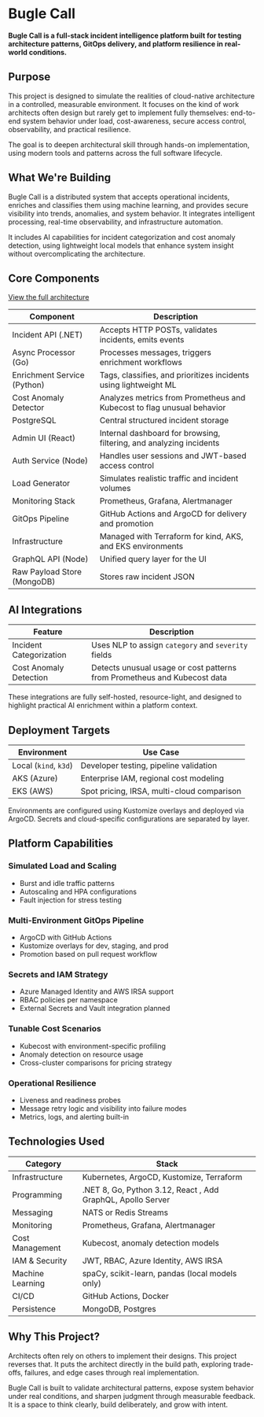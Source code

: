 # Bugle Call

**Bugle Call is a full-stack incident intelligence platform built for testing architecture patterns, GitOps delivery, and platform resilience in real-world conditions.**

## Purpose

This project is designed to simulate the realities of cloud-native architecture in a controlled, measurable environment. It focuses on the kind of work architects often design but rarely get to implement fully themselves: end-to-end system behavior under load, cost-awareness, secure access control, observability, and practical resilience.

The goal is to deepen architectural skill through hands-on implementation, using modern tools and patterns across the full software lifecycle.

## What We're Building

Bugle Call is a distributed system that accepts operational incidents, enriches and classifies them using machine learning, and provides secure visibility into trends, anomalies, and system behavior. It integrates intelligent processing, real-time observability, and infrastructure automation.

It includes AI capabilities for incident categorization and cost anomaly detection, using lightweight local models that enhance system insight without overcomplicating the architecture.

## Core Components
[View the full architecture](docs/architecture.md)

| Component                    | Description                                                             |
|------------------------------|-------------------------------------------------------------------------|
| Incident API (.NET)          | Accepts HTTP POSTs, validates incidents, emits events                   |
| Async Processor (Go)         | Processes messages, triggers enrichment workflows                       |
| Enrichment Service (Python)  | Tags, classifies, and prioritizes incidents using lightweight ML        |
| Cost Anomaly Detector        | Analyzes metrics from Prometheus and Kubecost to flag unusual behavior  |
| PostgreSQL                   | Central structured incident storage                                     |
| Admin UI (React)             | Internal dashboard for browsing, filtering, and analyzing incidents     |
| Auth Service (Node)          | Handles user sessions and JWT-based access control                      |
| Load Generator               | Simulates realistic traffic and incident volumes                        |
| Monitoring Stack             | Prometheus, Grafana, Alertmanager                                       |
| GitOps Pipeline              | GitHub Actions and ArgoCD for delivery and promotion                    |
| Infrastructure               | Managed with Terraform for kind, AKS, and EKS environments              |
| GraphQL API (Node)           | Unified query layer for the UI                                          |
| Raw Payload Store (MongoDB)  | Stores raw incident JSON                                                | 

## AI Integrations

| Feature                    | Description                                                               |
|----------------------------|---------------------------------------------------------------------------|
| Incident Categorization     | Uses NLP to assign `category` and `severity` fields                       |
| Cost Anomaly Detection      | Detects unusual usage or cost patterns from Prometheus and Kubecost data  |

These integrations are fully self-hosted, resource-light, and designed to highlight practical AI enrichment within a platform context.

## Deployment Targets

| Environment        | Use Case                                                          |
|--------------------|--------------------------------------------------------------------|
| Local (`kind`, `k3d`) | Developer testing, pipeline validation                        |
| AKS (Azure)        | Enterprise IAM, regional cost modeling                             |
| EKS (AWS)          | Spot pricing, IRSA, multi-cloud comparison                         |

Environments are configured using Kustomize overlays and deployed via ArgoCD. Secrets and cloud-specific configurations are separated by layer.

## Platform Capabilities

### Simulated Load and Scaling
- Burst and idle traffic patterns
- Autoscaling and HPA configurations
- Fault injection for stress testing

### Multi-Environment GitOps Pipeline
- ArgoCD with GitHub Actions
- Kustomize overlays for dev, staging, and prod
- Promotion based on pull request workflow

### Secrets and IAM Strategy
- Azure Managed Identity and AWS IRSA support
- RBAC policies per namespace
- External Secrets and Vault integration planned

### Tunable Cost Scenarios
- Kubecost with environment-specific profiling
- Anomaly detection on resource usage
- Cross-cluster comparisons for pricing strategy

### Operational Resilience
- Liveness and readiness probes
- Message retry logic and visibility into failure modes
- Metrics, logs, and alerting built-in

## Technologies Used

| Category            | Stack                                                             |
|---------------------|-------------------------------------------------------------------|
| Infrastructure      | Kubernetes, ArgoCD, Kustomize, Terraform                          |
| Programming         | .NET 8, Go, Python 3.12, React , Add GraphQL, Apollo Server       |
| Messaging           | NATS or Redis Streams                                             |
| Monitoring          | Prometheus, Grafana, Alertmanager                                 |
| Cost Management     | Kubecost, anomaly detection models                                |
| IAM & Security      | JWT, RBAC, Azure Identity, AWS IRSA                               |
| Machine Learning    | spaCy, scikit-learn, pandas (local models only)                   |
| CI/CD               | GitHub Actions, Docker                                            |
| Persistence         | MongoDB, Postgres                                                 |

## Why This Project?

Architects often rely on others to implement their designs. This project reverses that. It puts the architect directly in the build path, exploring trade-offs, failures, and edge cases through real implementation.

Bugle Call is built to validate architectural patterns, expose system behavior under real conditions, and sharpen judgment through measurable feedback. It is a space to think clearly, build deliberately, and grow with intent.